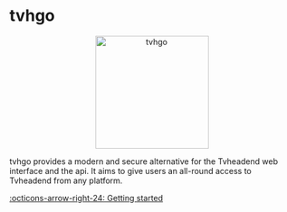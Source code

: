 # tvhgo

<p align="center">
  <img src="/images/tvhgo.png" alt="tvhgo" width="200px" />
</p>

tvhgo provides a modern and secure alternative for the Tvheadend web interface and the api. It aims to give users an all-round access to Tvheadend from any platform.

[:octicons-arrow-right-24: Getting started](installation.md)

